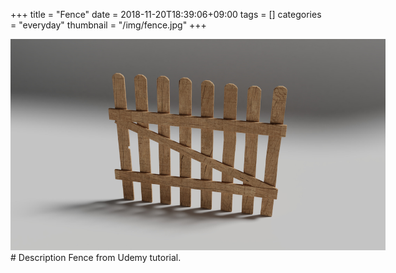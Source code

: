 +++
title = "Fence"
date = 2018-11-20T18:39:06+09:00
tags = []
categories = "everyday"
thumbnail = "/img/fence.jpg"
+++

<div class="image">
<img src="/img/fence.jpg" style="max-width: 600px;">
</div>

<div class="description">
# Description
Fence from Udemy tutorial.